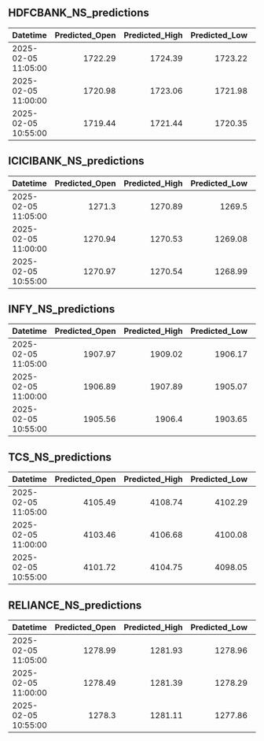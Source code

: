 ## HDFCBANK_NS_predictions
| Datetime            |   Predicted_Open |   Predicted_High |   Predicted_Low |   Predicted_Close |   Predicted_Volume |
|:--------------------|-----------------:|-----------------:|----------------:|------------------:|-------------------:|
| 2025-02-05 11:05:00 |          1722.29 |          1724.39 |         1723.22 |           1722.34 |             114837 |
| 2025-02-05 11:00:00 |          1720.98 |          1723.06 |         1721.98 |           1721.34 |             109583 |
| 2025-02-05 10:55:00 |          1719.44 |          1721.44 |         1720.35 |           1720.04 |             106646 |

## ICICIBANK_NS_predictions
| Datetime            |   Predicted_Open |   Predicted_High |   Predicted_Low |   Predicted_Close |   Predicted_Volume |
|:--------------------|-----------------:|-----------------:|----------------:|------------------:|-------------------:|
| 2025-02-05 11:05:00 |          1271.3  |          1270.89 |         1269.5  |           1272.05 |            84012.7 |
| 2025-02-05 11:00:00 |          1270.94 |          1270.53 |         1269.08 |           1271.58 |            84863.9 |
| 2025-02-05 10:55:00 |          1270.97 |          1270.54 |         1268.99 |           1271.47 |            87393.6 |

## INFY_NS_predictions
| Datetime            |   Predicted_Open |   Predicted_High |   Predicted_Low |   Predicted_Close |   Predicted_Volume |
|:--------------------|-----------------:|-----------------:|----------------:|------------------:|-------------------:|
| 2025-02-05 11:05:00 |          1907.97 |          1909.02 |         1906.17 |           1907.21 |            45848.9 |
| 2025-02-05 11:00:00 |          1906.89 |          1907.89 |         1905.07 |           1906.09 |            45729.4 |
| 2025-02-05 10:55:00 |          1905.56 |          1906.4  |         1903.65 |           1904.61 |            44741.4 |

## TCS_NS_predictions
| Datetime            |   Predicted_Open |   Predicted_High |   Predicted_Low |   Predicted_Close |   Predicted_Volume |
|:--------------------|-----------------:|-----------------:|----------------:|------------------:|-------------------:|
| 2025-02-05 11:05:00 |          4105.49 |          4108.74 |         4102.29 |           4105.13 |            15941   |
| 2025-02-05 11:00:00 |          4103.46 |          4106.68 |         4100.08 |           4102.58 |            15697.1 |
| 2025-02-05 10:55:00 |          4101.72 |          4104.75 |         4098.05 |           4100.19 |            15914.8 |

## RELIANCE_NS_predictions
| Datetime            |   Predicted_Open |   Predicted_High |   Predicted_Low |   Predicted_Close |   Predicted_Volume |
|:--------------------|-----------------:|-----------------:|----------------:|------------------:|-------------------:|
| 2025-02-05 11:05:00 |          1278.99 |          1281.93 |         1278.96 |           1278.98 |             155516 |
| 2025-02-05 11:00:00 |          1278.49 |          1281.39 |         1278.29 |           1278.6  |             163825 |
| 2025-02-05 10:55:00 |          1278.3  |          1281.11 |         1277.86 |           1278.49 |             169470 |

